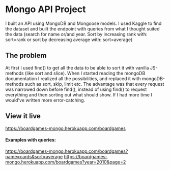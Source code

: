 # Mongo API Project

I built an API using MongoDB and Mongoose models. I used Kaggle to find the dataset and built the endpoint with queries from what I thought suited the data (search for name or/and year. Sort by increasing rank with: sort=rank or sort by decreasing average with: sort=average)

## The problem

At first I used find() to get all the data to be able to sort it with vanilla JS-methods (like sort and slice). When I started reading the mongoDB documentation I realized all the possibilities, and replaced it with mongoDB-methods such as sort, skip, limit etc. The advantage was that every request was narrowed down before find(), instead of using find() to request everything and then sorting out what should show. If I had more time I would've written more error-catching.

## View it live

https://boardgames-mongo.herokuapp.com/boardgames

#### Examples with queries:
https://boardgames-mongo.herokuapp.com/boardgames?name=cards&sort=average
https://boardgames-mongo.herokuapp.com/boardgames?year=2010&page=2

